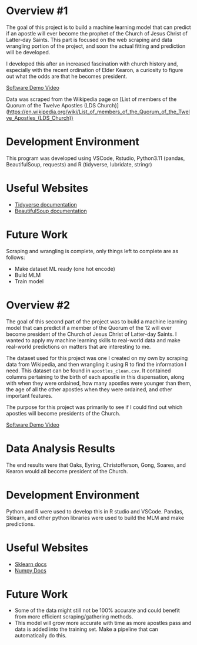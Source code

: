 # Overview #1

The goal of this project is to build a machine learning model that can predict if an apostle will ever become the prophet of the Church of Jesus Christ of Latter-day Saints. This part is focused on the web scraping and data wrangling portion of the project, and soon the actual fitting and prediction will be developed.

I developed this after an increased fascination with church history and, especially with the recent ordination of Elder Kearon, a curiosity to figure out what the odds are that he becomes president.

[Software Demo Video](https://www.youtube.com/watch?v=Wj8aXNz9RO8)

Data was scraped from the Wikipedia page on [List of members of the Quorum of the Twelve Apostles (LDS Church)] (https://en.wikipedia.org/wiki/List_of_members_of_the_Quorum_of_the_Twelve_Apostles_(LDS_Church))

# Development Environment

This program was developed using VSCode, Rstudio, Python3.11 (pandas, BeautifulSoup, requests) and R (tidyverse, lubridate, stringr)

# Useful Websites

* [Tidyverse documentation](https://www.tidyverse.org/)
* [BeautifulSoup documentation](http://url.link.goes.here)

# Future Work

Scraping and wrangling is complete, only things left to complete are as follows:
* Make dataset ML ready (one hot encode)
* Build MLM
* Train model

# Overview #2

The goal of this second part of the project was to build a machine learning model that can predict if a member of the Quorum of the 12 will ever become president of the Church of Jesus Christ of Latter-day Saints. I wanted to apply my machine learning skills to real-world data and make real-world predictions on matters that are interesting to me.

The dataset used for this project was one I created on my own by scraping data from Wikipedia, and then wrangling it using R to find the information I need. This dataset can be found in `apostles_clean.csv`. It contained columns pertaining to the birth of each apostle in this dispensation, along with when they were ordained, how many apostles were younger than them, the age of all the other apostles when they were ordained, and other important features.

The purpose for this project was primarily to see if I could find out which apostles will become presidents of the Church.

[Software Demo Video](https://youtu.be/isAiV2nQw-c)

# Data Analysis Results

The end results were that Oaks, Eyring, Christofferson, Gong, Soares, and Kearon would all become president of the Church.

# Development Environment

Python and R were used to develop this in R studio and VSCode. Pandas, Sklearn, and other python libraries were used to build the MLM and make predictions.

# Useful Websites

* [Sklearn docs](https://scikit-learn.org/stable/)
* [Numpy Docs](https://numpy.org/doc/)

# Future Work

* Some of the data might still not be 100% accurate and could benefit from more efficient scraping/gathering methods.
* This model will grow more accurate with time as more apostles pass and data is added into the training set. Make a pipeline that can automatically do this.
